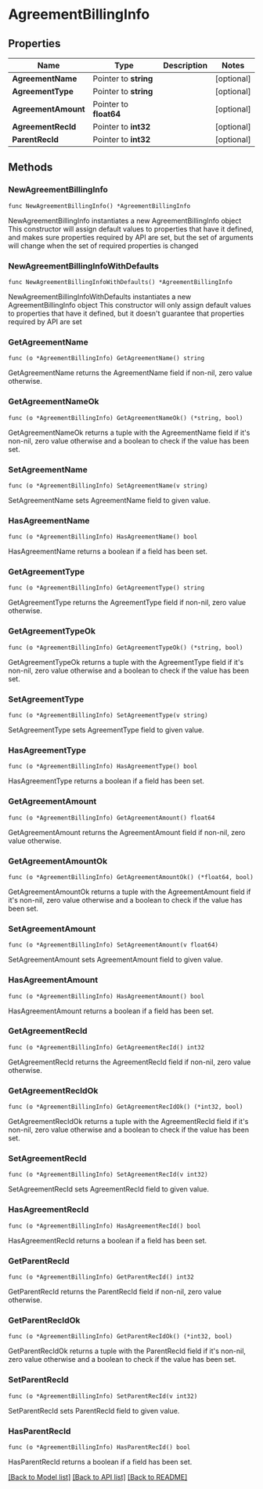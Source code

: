 # AgreementBillingInfo

## Properties

Name | Type | Description | Notes
------------ | ------------- | ------------- | -------------
**AgreementName** | Pointer to **string** |  | [optional] 
**AgreementType** | Pointer to **string** |  | [optional] 
**AgreementAmount** | Pointer to **float64** |  | [optional] 
**AgreementRecId** | Pointer to **int32** |  | [optional] 
**ParentRecId** | Pointer to **int32** |  | [optional] 

## Methods

### NewAgreementBillingInfo

`func NewAgreementBillingInfo() *AgreementBillingInfo`

NewAgreementBillingInfo instantiates a new AgreementBillingInfo object
This constructor will assign default values to properties that have it defined,
and makes sure properties required by API are set, but the set of arguments
will change when the set of required properties is changed

### NewAgreementBillingInfoWithDefaults

`func NewAgreementBillingInfoWithDefaults() *AgreementBillingInfo`

NewAgreementBillingInfoWithDefaults instantiates a new AgreementBillingInfo object
This constructor will only assign default values to properties that have it defined,
but it doesn't guarantee that properties required by API are set

### GetAgreementName

`func (o *AgreementBillingInfo) GetAgreementName() string`

GetAgreementName returns the AgreementName field if non-nil, zero value otherwise.

### GetAgreementNameOk

`func (o *AgreementBillingInfo) GetAgreementNameOk() (*string, bool)`

GetAgreementNameOk returns a tuple with the AgreementName field if it's non-nil, zero value otherwise
and a boolean to check if the value has been set.

### SetAgreementName

`func (o *AgreementBillingInfo) SetAgreementName(v string)`

SetAgreementName sets AgreementName field to given value.

### HasAgreementName

`func (o *AgreementBillingInfo) HasAgreementName() bool`

HasAgreementName returns a boolean if a field has been set.

### GetAgreementType

`func (o *AgreementBillingInfo) GetAgreementType() string`

GetAgreementType returns the AgreementType field if non-nil, zero value otherwise.

### GetAgreementTypeOk

`func (o *AgreementBillingInfo) GetAgreementTypeOk() (*string, bool)`

GetAgreementTypeOk returns a tuple with the AgreementType field if it's non-nil, zero value otherwise
and a boolean to check if the value has been set.

### SetAgreementType

`func (o *AgreementBillingInfo) SetAgreementType(v string)`

SetAgreementType sets AgreementType field to given value.

### HasAgreementType

`func (o *AgreementBillingInfo) HasAgreementType() bool`

HasAgreementType returns a boolean if a field has been set.

### GetAgreementAmount

`func (o *AgreementBillingInfo) GetAgreementAmount() float64`

GetAgreementAmount returns the AgreementAmount field if non-nil, zero value otherwise.

### GetAgreementAmountOk

`func (o *AgreementBillingInfo) GetAgreementAmountOk() (*float64, bool)`

GetAgreementAmountOk returns a tuple with the AgreementAmount field if it's non-nil, zero value otherwise
and a boolean to check if the value has been set.

### SetAgreementAmount

`func (o *AgreementBillingInfo) SetAgreementAmount(v float64)`

SetAgreementAmount sets AgreementAmount field to given value.

### HasAgreementAmount

`func (o *AgreementBillingInfo) HasAgreementAmount() bool`

HasAgreementAmount returns a boolean if a field has been set.

### GetAgreementRecId

`func (o *AgreementBillingInfo) GetAgreementRecId() int32`

GetAgreementRecId returns the AgreementRecId field if non-nil, zero value otherwise.

### GetAgreementRecIdOk

`func (o *AgreementBillingInfo) GetAgreementRecIdOk() (*int32, bool)`

GetAgreementRecIdOk returns a tuple with the AgreementRecId field if it's non-nil, zero value otherwise
and a boolean to check if the value has been set.

### SetAgreementRecId

`func (o *AgreementBillingInfo) SetAgreementRecId(v int32)`

SetAgreementRecId sets AgreementRecId field to given value.

### HasAgreementRecId

`func (o *AgreementBillingInfo) HasAgreementRecId() bool`

HasAgreementRecId returns a boolean if a field has been set.

### GetParentRecId

`func (o *AgreementBillingInfo) GetParentRecId() int32`

GetParentRecId returns the ParentRecId field if non-nil, zero value otherwise.

### GetParentRecIdOk

`func (o *AgreementBillingInfo) GetParentRecIdOk() (*int32, bool)`

GetParentRecIdOk returns a tuple with the ParentRecId field if it's non-nil, zero value otherwise
and a boolean to check if the value has been set.

### SetParentRecId

`func (o *AgreementBillingInfo) SetParentRecId(v int32)`

SetParentRecId sets ParentRecId field to given value.

### HasParentRecId

`func (o *AgreementBillingInfo) HasParentRecId() bool`

HasParentRecId returns a boolean if a field has been set.


[[Back to Model list]](../README.md#documentation-for-models) [[Back to API list]](../README.md#documentation-for-api-endpoints) [[Back to README]](../README.md)


